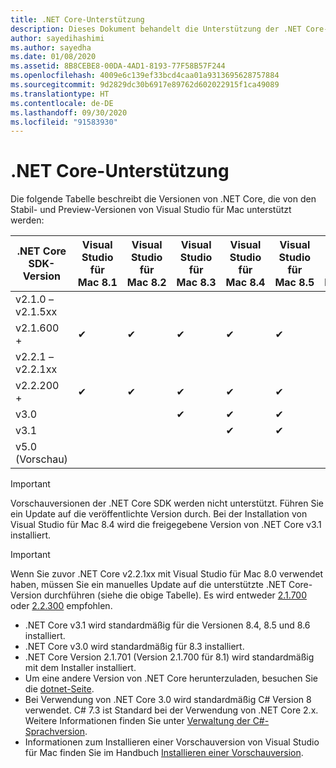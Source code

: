 ```yaml
---
title: .NET Core-Unterstützung
description: Dieses Dokument behandelt die Unterstützung der .NET Core-Versionen in Visual Studio für Mac
author: sayedihashimi
ms.author: sayedha
ms.date: 01/08/2020
ms.assetid: 8B8CEBE8-00DA-4AD1-8193-77F58B57F244
ms.openlocfilehash: 4009e6c139ef33bcd4caa01a9313695628757884
ms.sourcegitcommit: 9d2829dc30b6917e89762d602022915f1ca49089
ms.translationtype: HT
ms.contentlocale: de-DE
ms.lasthandoff: 09/30/2020
ms.locfileid: "91583930"
---
```

# <a name="net-core-support"></a>.NET Core-Unterstützung

Die folgende Tabelle beschreibt die Versionen von .NET Core, die von den Stabil- und Preview-Versionen von Visual Studio für Mac unterstützt werden:

| .NET Core SDK-Version |Visual Studio für Mac 8.1 | Visual Studio für Mac 8.2 | Visual Studio für Mac 8.3 | Visual Studio für Mac 8.4 | Visual Studio für Mac 8.5 | Visual Studio für Mac 8.6 |
|---------|---------|---------|---------|---------|---------|---------|
|v2.1.0 – v2.1.5xx | | | | | | |
|v2.1.600 + |✔︎|✔︎|✔︎|✔︎|✔︎|✔︎|
|v2.2.1 – v2.2.1xx | | | | | | |
|v2.2.200 + |✔︎|✔︎|✔︎|✔︎|✔︎|✔︎|
|v3.0 | | |✔︎|✔︎|✔︎|✔︎|
|v3.1 | | | |✔︎|✔︎|✔︎|
|v5.0 (Vorschau) | | | | | |✔︎|

> [!IMPORTANT]
> Vorschauversionen der .NET Core SDK werden nicht unterstützt. Führen Sie ein Update auf die veröffentlichte Version durch. Bei der Installation von Visual Studio für Mac 8.4 wird die freigegebene Version von .NET Core v3.1 installiert.

> [!IMPORTANT]
> Wenn Sie zuvor .NET Core v2.2.1xx mit Visual Studio für Mac 8.0 verwendet haben, müssen Sie ein manuelles Update auf die unterstützte .NET Core-Version durchführen (siehe die obige Tabelle). Es wird entweder [2.1.700](https://dotnet.microsoft.com/download/dotnet-core/2.1) oder [2.2.300](https://dotnet.microsoft.com/download/dotnet-core/2.2) empfohlen.

* .NET Core v3.1 wird standardmäßig für die Versionen 8.4, 8.5 und 8.6 installiert.
* .NET Core v3.0 wird standardmäßig für 8.3 installiert.
* .NET Core Version 2.1.701 (Version 2.1.700 für 8.1) wird standardmäßig mit dem Installer installiert.
* Um eine andere Version von .NET Core herunterzuladen, besuchen Sie die [dotnet-Seite](https://dotnet.microsoft.com/download/dotnet-core).
* Bei Verwendung von .NET Core 3.0 wird standardmäßig C# Version 8 verwendet. C# 7.3 ist Standard bei der Verwendung von .NET Core 2.x. Weitere Informationen finden Sie unter [Verwaltung der C#-Sprachversion](/dotnet/csharp/language-reference/configure-language-version).
* Informationen zum Installieren einer Vorschauversion von Visual Studio für Mac finden Sie im Handbuch [Installieren einer Vorschauversion](./install-preview.md).